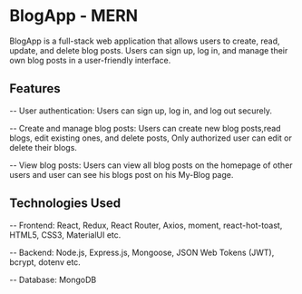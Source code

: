 
# BlogApp - MERN

BlogApp is a full-stack web application that allows users to create, read, update, and delete blog posts. Users can sign up, log in, and manage their own blog posts in a user-friendly interface.


## Features

-- User authentication: Users can sign up, log in, and log out securely.

-- Create and manage blog posts: Users can create new blog posts,read blogs, edit existing ones, and delete posts, Only authorized user can edit or delete their blogs.

-- View blog posts: Users can view all blog posts on the homepage of other users and user can see his blogs post on his My-Blog page.

## Technologies Used

-- Frontend: React, Redux, React Router, Axios, moment, react-hot-toast, HTML5, CSS3, MaterialUI etc. 

-- Backend: Node.js, Express.js, Mongoose, JSON Web Tokens (JWT), bcrypt, dotenv etc.

-- Database: MongoDB
